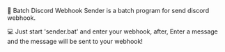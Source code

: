 🥳 Batch Discord Webhook Sender is a batch program for send discord webhook.

💻 Just start 'sender.bat' and enter your webhook, after, Enter a message and the message will be sent to your webhook!

